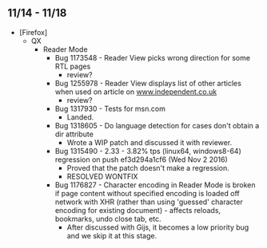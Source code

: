 ## 11/14 - 11/18 ##

* [Firefox]
  - QX
    - Reader Mode
      - Bug 1173548 - Reader View picks wrong direction for some RTL pages
        - review?
      - Bug 1255978 - Reader View displays list of other articles when used on article on www.independent.co.uk
        - review?
      - Bug 1317930 - Tests for msn.com
        - Landed.
      - Bug 1318605 - Do language detection for cases don't obtain a dir attribute
        - Wrote a WIP patch and discussed it with reviewer.
      - Bug 1315490 - 2.33 - 3.82% tps (linux64, windows8-64) regression on push ef3d294a1cf6 (Wed Nov 2 2016)
        - Proved that the patch doesn't make a regression.
        - RESOLVED WONTFIX
      - Bug 1176827 - Character encoding in Reader Mode is broken if page content without specified encoding is loaded off network with XHR (rather than using 'guessed' character encoding for existing document) - affects reloads, bookmarks, undo close tab, etc. 
        - After discussed with Gijs, it becomes a low priority bug and we skip it at this stage.
